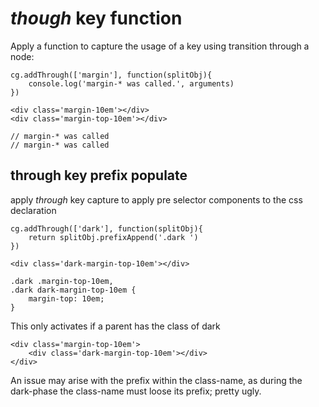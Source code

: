 # _though_ key function

Apply a function to capture the usage of a key using transition through a node:

    cg.addThrough(['margin'], function(splitObj){
        console.log('margin-* was called.', arguments)
    })

    <div class='margin-10em'></div>
    <div class='margin-top-10em'></div>

    // margin-* was called
    // margin-* was called

## through key prefix populate

apply _through_ key capture to apply pre selector components to the css declaration

    cg.addThrough(['dark'], function(splitObj){
        return splitObj.prefixAppend('.dark ')
    })

    <div class='dark-margin-top-10em'></div>

    .dark .margin-top-10em,
    .dark dark-margin-top-10em {
        margin-top: 10em;
    }

This only activates if a parent has the class of dark

    <div class='margin-top-10em'>
        <div class='dark-margin-top-10em'></div>
    </div>

An issue may arise with the prefix within the class-name, as during the dark-phase the class-name must loose its prefix; pretty ugly.
